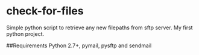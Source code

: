 # check-for-files
Simple python script to retrieve any new filepaths from sftp server. My first python project.

##Requirements
Python 2.7+, pymail, pysftp and sendmail
